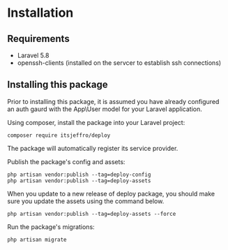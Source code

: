 # Installation

## Requirements

- Laravel 5.8
- openssh-clients (installed on the servcer to establish ssh connections)

## Installing this package

Prior to installing this package, it is assumed you have already configured an auth gaurd with the App\User model for your Laravel application. 

Using composer, install the package into your Laravel project:

```
composer require itsjeffro/deploy
```

The package will automatically register its service provider.

Publish the package's config and assets:

```
php artisan vendor:publish --tag=deploy-config
php artisan vendor:publish --tag=deploy-assets
```

When you update to a new release of deploy package, you should make sure you update the assets using the command below.

```
php artisan vendor:publish --tag=deploy-assets --force
```

Run the package's migrations:

```
php artisan migrate
```
